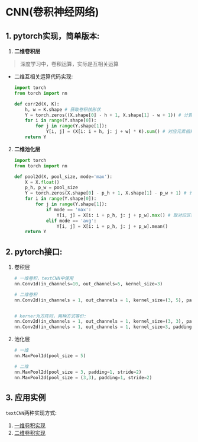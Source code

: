 # CNN(卷积神经网络)

## 1. pytorch实现，简单版本:
1. **二维卷积层**
> 深度学习中，卷积运算，实际是互相关运算

- 二维互相关运算代码实现:
    ```python
    import torch 
    from torch import nn
    
    def corr2d(X, K):
        h, w = K.shape # 获取卷积核形状
        Y = torch.zeros((X.shape[0] - h + 1, X.shape[1] - w + 1)) # 计算输出形状
        for i in range(Y.shape[0]):
            for j in range(Y.shape[1]):
                Y[i, j] = (X[i: i + h, j: j + w] * K).sum() # 对应元素相乘后求和
        return Y
    ```

2. **二维池化层**
    ```python
    import torch
    from torch import nn

    def pool2d(X, pool_size, mode='max'):
        X = X.float()
        p_h, p_w = pool_size
        Y = torch.zeros(X.shape[0] - p_h + 1, X.shape[1] - p_w + 1) # 计算输出形状
        for i in range(Y.shape[0]):
            for j in range(Y.shape[1]):
                if mode == 'max':
                    Y[i, j] = X[i: i + p_h, j: j + p_w].max() # 取对应区域的最大值
                elif mode == 'avg':
                    Y[i, j] = X[i: i + p_h, j: j + p_w].mean()       
        return Y
    ```

## 2. pytorch接口:
1. 卷积层
    ```python
    # 一维卷积，textCNN中使用
    nn.Conv1d(in_channels=10, out_channels=5, kernel_size=3)

    # 二维卷积
    nn.Conv2d(in_channels = 1, out_channels = 1, kernel_size=(3, 5), padding=(0, 1), stride=(3, 4))


    # kerner为方阵时，两种方式等价:
    nn.Conv2d(in_channels = 1, out_channels = 1, kernel_size=(3, 3), padding=(0, 1), stride=(3, 4))
    nn.Conv2d(in_channels = 1, out_channels = 1, kernel_size=3, padding=(0, 1), stride=(3, 4))
    ```

2. 池化层
    ```python
    # 一维
    nn.MaxPool1d(pool_size = 5)

    # 二维
    nn.MaxPool2d(pool_size = 3, padding=1, stride=2)
    nn.MaxPool2d(pool_size = (3,3), padding=1, stride=2)
    ```

## 3. 应用实例
`textCNN`两种实现方式:
1. [一维卷积实现](https://tangshusen.me/Dive-into-DL-PyTorch/#/chapter10_natural-language-processing/10.8_sentiment-analysis-cnn)
2. [二维卷积实现](https://github.com/graykode/nlp-tutorial/blob/master/2-1.TextCNN/TextCNN.py)